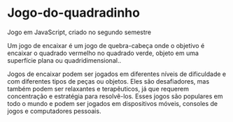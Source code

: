 # Jogo-do-quadradinho
Jogo em JavaScript,
criado no segundo semestre 

Um jogo de encaixar é um jogo de quebra-cabeça onde o objetivo é encaixar o quadrado vermelho no quadrado verde, objeto em uma superfície plana ou quadridimensional..

Jogos de encaixar podem ser jogados em diferentes níveis de dificuldade e com diferentes tipos de peças ou objetos. Eles são desafiadores, mas também podem ser relaxantes e terapêuticos, já que requerem concentração e estratégia para resolvê-los. Esses jogos são populares em todo o mundo e podem ser jogados em dispositivos móveis, consoles de jogos e computadores pessoais.
